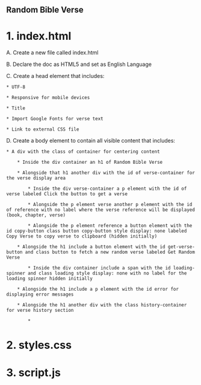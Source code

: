 ## Random Bible Verse

# 1.  index.html

  A.  Create a new file called index.html

  B.  Declare the doc as HTML5 and set as English Language

  C.  Create a head element that includes:

    * UTF-8

    * Responsive for mobile devices

    * Title

    * Import Google Fonts for verse text

    * Link to external CSS file

  D.  Create a body element to contain all visible content that includes:

    * A div with the class of container for centering content

        * Inside the div container an h1 of Random Bible Verse

        * Alongside that h1 another div with the id of verse-container for the verse display area

            * Inside the div verse-container a p element with the id of verse labeled Click the button to get a verse

            * Alongside the p element verse another p element with the id of reference with no label where the verse reference will be displayed (book, chapter, verse)

            * Alongside the p element reference a button element with the id copy-button class button copy-button style display: none labeled Copy Verse to copy verse to clipboard (hidden initially)

        * Alongside the h1 include a button element with the id get-verse-button and class button to fetch a new random verse labeled Get Random Verse

            * Inside the div container include a span with the id loading-spinner and class loading style display: none with no label for the loading spinner hidden initially

        * Alongside the h1 include a p element with the id error for displaying error messages

        * Alongside the h1 another div with the class history-container for verse history section

            * 


# 2.  styles.css

# 3.  script.js